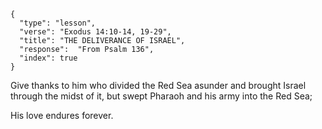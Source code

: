 ```
{
  "type": "lesson",
  "verse": "Exodus 14:10-14, 19-29",
  "title": "THE DELIVERANCE OF ISRAEL",
  "response":  "From Psalm 136",
  "index": true
}
```

Give thanks to him who divided the
Red Sea asunder and brought Israel
through the midst of it, but swept
Pharaoh and his army into the
Red Sea;

His love endures forever.
